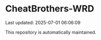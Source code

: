 # CheatBrothers-WRD

Last updated: 2025-07-01 06:06:09

This repository is automatically maintained.
